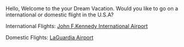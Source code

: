 Hello, Welcome to the your Dream Vacation. 
Would you like to go on a international or domestic flight in the U.S.A?

International Flights: [John F.Kennedy International Airport](jfk.md)

Domestic Flights: [LaGuardia Airport](laguardia.md)